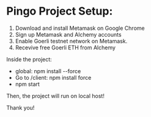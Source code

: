 # Pingo Project Setup:

1. Download and install Metamask on Google Chrome
2. Sign up Metamask and Alchemy accounts
3. Enable Goerli testnet network on Metamask. 
4. Recevive free Goerli ETH from Alchemy

Inside the project:
- global: npm install --force
- Go to /client: npm install force
- npm start

Then, the project will run on local host!

Thank you!
